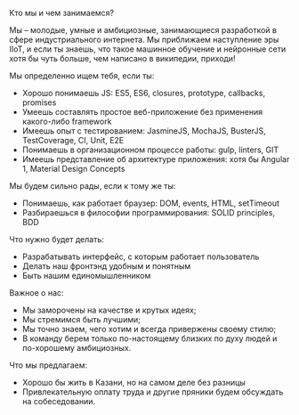 Кто мы и чем занимаемся?

Мы – молодые, умные и амбициозные, занимающиеся разработкой в сфере индустриального интернета.
Мы приближаем наступление эры IIoT, и если ты знаешь, что такое машинное обучение и нейронные сети хотя бы чуть больше, чем написано в википедии, приходи!

Мы определенно ищем тебя, если ты:
- Хорошо понимаешь JS: ES5, ES6, closures, prototype, callbacks, promises
- Умеешь составлять простое веб-приложение без применения какого-либо framework
- Имеешь опыт с тестированием: JasmineJS, MochaJS, BusterJS, TestCoverage, CI, Unit, E2E
- Понимаешь в организационном процессе работы: gulp, linters, GIT
- Имеешь представление об архитектуре приложения: хотя бы Angular 1, Material Design Concepts

Мы будем сильно рады, если к тому же ты:
- Понимаешь, как работает браузер: DOM, events, HTML, setTimeout
- Разбираешься в философии программирования: SOLID principles, BDD

Что нужно будет делать:
- Разрабатывать интерфейс, с которым работает пользователь
- Делать наш фронтэнд удобным и понятным
- Быть нашим единомышленником

Важное о нас:
- Мы заморочены на качестве и крутых идеях;
- Мы стремимся быть лучшими;
- Мы точно знаем, чего хотим и всегда привержены своему стилю;
- В команду берем только по-настоящему близких по духу людей и по-хорошему амбициозных.

Что мы предлагаем:
- Хорошо бы жить в Казани, но на самом деле без разницы
- Привлекательную оплату труда и другие пряники будем обсуждать на собеседовании.
